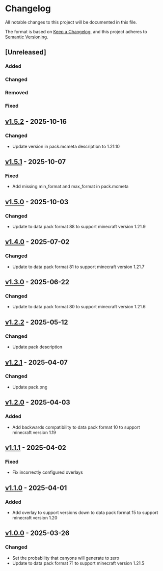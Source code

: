# Changelog

All notable changes to this project will be documented in this file.

The format is based on [Keep a Changelog](https://keepachangelog.com/en/1.1.0/),
and this project adheres to [Semantic Versioning](https://semver.org/spec/v2.0.0.html).

## [Unreleased]

### Added

### Changed

### Removed

### Fixed

## [v1.5.2](https://github.com/Neluxx/no-more-ravines/releases/tag/v1.5.2) - 2025-10-16

### Changed
- Update version in pack.mcmeta description to 1.21.10

## [v1.5.1](https://github.com/Neluxx/no-more-ravines/releases/tag/v1.5.1) - 2025-10-07

### Fixed
- Add missing min_format and max_format in pack.mcmeta

## [v1.5.0](https://github.com/Neluxx/no-more-ravines/releases/tag/v1.5.0) - 2025-10-03

### Changed
- Update to data pack format 88 to support minecraft version 1.21.9

## [v1.4.0](https://github.com/Neluxx/no-more-ravines/releases/tag/v1.4.0) - 2025-07-02

### Changed
- Update to data pack format 81 to support minecraft version 1.21.7

## [v1.3.0](https://github.com/Neluxx/no-more-ravines/releases/tag/v1.3.0) - 2025-06-22

### Changed
- Update to data pack format 80 to support minecraft version 1.21.6

## [v1.2.2](https://github.com/Neluxx/no-more-ravines/releases/tag/v1.2.2) - 2025-05-12

### Changed
- Update pack description

## [v1.2.1](https://github.com/Neluxx/no-more-ravines/releases/tag/v1.2.1) - 2025-04-07

### Changed
- Update pack.png

## [v1.2.0](https://github.com/Neluxx/no-more-ravines/releases/tag/v1.2.0) - 2025-04-03

### Added
- Add backwards compatibility to data pack format 10 to support minecraft version 1.19

## [v1.1.1](https://github.com/Neluxx/no-more-ravines/releases/tag/v1.1.1) - 2025-04-02

### Fixed
- Fix incorrectly configured overlays

## [v1.1.0](https://github.com/Neluxx/no-more-ravines/releases/tag/v1.1.0) - 2025-04-01

### Added
- Add overlay to support versions down to data pack format 15 to support minecraft version 1.20

## [v1.0.0](https://github.com/Neluxx/no-more-ravines/releases/tag/v1.0.0) - 2025-03-26

### Changed
- Set the probability that canyons will generate to zero
- Update to data pack format 71 to support minecraft version 1.21.5
